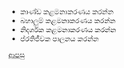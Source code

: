 * කාණ්ඩ කළමනාකරණය කරන්න
* බහාලුම් කළමනාකරණය කරන්න
* නිදර්ශක කළමනාකරණය කරන්න
* ප්රතිජීවක පාලනය කරන්න

[ආපසු](https://github.com/hmislk/hmis/wiki/LIMS-%E0%B6%B4%E0%B6%BB%E0%B7%92%E0%B6%B4%E0%B7%8F%E0%B6%BD%E0%B6%B1%E0%B6%BA)